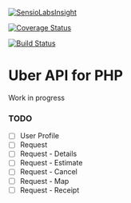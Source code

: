 [![SensioLabsInsight](https://insight.sensiolabs.com/projects/9ce80f62-aecf-48a2-bab4-2b827f79be6a/mini.png)](https://insight.sensiolabs.com/projects/9ce80f62-aecf-48a2-bab4-2b827f79be6a)

[![Coverage Status](https://coveralls.io/repos/lsv/uber-api/badge.svg?branch=master&service=github)](https://coveralls.io/github/lsv/uber-api?branch=master)

[![Build Status](https://travis-ci.org/lsv/uber-api.svg?branch=master)](https://travis-ci.org/lsv/uber-api)

Uber API for PHP
================

Work in progress

### TODO

- [ ] User Profile
- [ ] Request
- [ ] Request - Details
- [ ] Request - Estimate
- [ ] Request - Cancel
- [ ] Request - Map
- [ ] Request - Receipt
